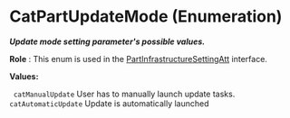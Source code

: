 # CatPartUpdateMode (Enumeration)

**_Update mode setting parameter's possible values._**

**Role** : This enum is used in the [PartInfrastructureSettingAtt](../MecModInterfaces/interface_PartInfrastructureSettingAtt_168320.md) interface.

**Values:**

` catManualUpdate`      User has to manually launch update tasks.
` catAutomaticUpdate`      Update is automatically launched